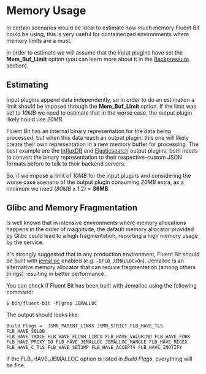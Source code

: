 # Memory Usage

In certain scenarios would be ideal to estimate how much memory Fluent Bit could be using, this is very useful for containerized environments where memory limits are a must.

In order to estimate we will assume that the input plugins have set the **Mem\_Buf\_Limit** option \(you can learn more about it in the [Backpressure](backpressure.md) section\).

## Estimating

Input plugins append data independently, so in order to do an estimation a limit should be imposed through the **Mem\_Buf\_Limit** option. If the limit was set to _10MB_ we need to estimate that in the worse case, the output plugin likely could use _20MB_.

Fluent Bit has an internal binary representation for the data being processed, but when this data reach an output plugin, this one will likely create their own representation in a new memory buffer for processing. The best example are the [InfluxDB](../output/influxdb.md) and [Elasticsearch](../output/elasticsearch.md) output plugins, both needs to convert the binary representation to their respective-custom JSON formats before to talk to their backend servers.

So, if we impose a limit of _10MB_ for the input plugins and considering the worse case scenario of the output plugin consuming _20MB_ extra, as a minimum we need \(_30MB_ x 1.2\) = **36MB**.

## Glibc and Memory Fragmentation

Is well known that in intensive environments where memory allocations happens in the order of magnitude, the default memory allocator provided by Glibc could lead to a high fragmentation, reporting a high memory usage by the service.

It's strongly suggested that in any production environment, Fluent Bit should be built with [jemalloc](http://jemalloc.net/) enabled \(e.g. `-DFLB_JEMALLOC=On`\). Jemalloc is an alternative memory allocator that can reduce fragmentation \(among others things\) resulting in better performance.

You can check if Fluent Bit has been built with Jemalloc using the following command:

```text
$ bin/fluent-bit -h|grep JEMALLOC
```

The output should looks like:

```text
Build Flags =  JSMN_PARENT_LINKS JSMN_STRICT FLB_HAVE_TLS FLB_HAVE_SQLDB
FLB_HAVE_TRACE FLB_HAVE_FLUSH_LIBCO FLB_HAVE_VALGRIND FLB_HAVE_FORK
FLB_HAVE_PROXY_GO FLB_HAVE_JEMALLOC JEMALLOC_MANGLE FLB_HAVE_REGEX
FLB_HAVE_C_TLS FLB_HAVE_SETJMP FLB_HAVE_ACCEPT4 FLB_HAVE_INOTIFY
```

If the FLB\_HAVE\_JEMALLOC option is listed in _Build Flags_, everything will be fine.

